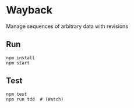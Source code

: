 # Wayback
Manage sequences of arbitrary data with revisions


## Run
    npm install
    npm start


## Test
    npm test
    npm run tdd  # (Watch)
